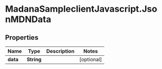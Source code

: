 # MadanaSampleclientJavascript.JsonMDNData

## Properties

Name | Type | Description | Notes
------------ | ------------- | ------------- | -------------
**data** | **String** |  | [optional] 



